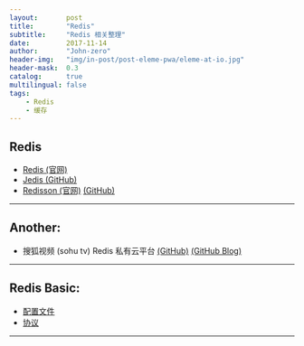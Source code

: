 ```yaml
---
layout:       post
title:        "Redis"
subtitle:     "Redis 相关整理"
date:         2017-11-14
author:       "John-zero"
header-img:   "img/in-post/post-eleme-pwa/eleme-at-io.jpg"
header-mask:  0.3
catalog:      true
multilingual: false
tags:
    - Redis
    - 缓存
---
```




## Redis
	
* <a href="https://redis.io/" target="_blank">Redis (官网)</a>
* <a href="https://github.com/xetorthio/jedis" target="_blank">Jedis (GitHub)</a> 
* <a href="https://redisson.org/" target="_blank">Redisson (官网)</a> <a href="https://github.com/redisson/redisson" target="_blank">(GitHub)</a> 

***	
	
## Another:

* 搜狐视频 (sohu tv) Redis 私有云平台 <a href="https://github.com/sohutv/cachecloud" target="_blank">(GitHub)</a> <a href="http://cachecloud.github.io/" target="_blank">(GitHub Blog)</a>  	

***

## Redis Basic:

* <a href="https://redis.io/topics/config" target="_blank">配置文件</a> 
* <a href="https://redis.io/topics/protocol" target="_blank">协议</a>  

***